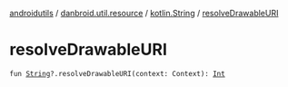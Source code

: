 [androidutils](../../index.md) / [danbroid.util.resource](../index.md) / [kotlin.String](index.md) / [resolveDrawableURI](./resolve-drawable-u-r-i.md)

# resolveDrawableURI

`fun `[`String`](https://kotlinlang.org/api/latest/jvm/stdlib/kotlin/-string/index.html)`?.resolveDrawableURI(context: Context): `[`Int`](https://kotlinlang.org/api/latest/jvm/stdlib/kotlin/-int/index.html)